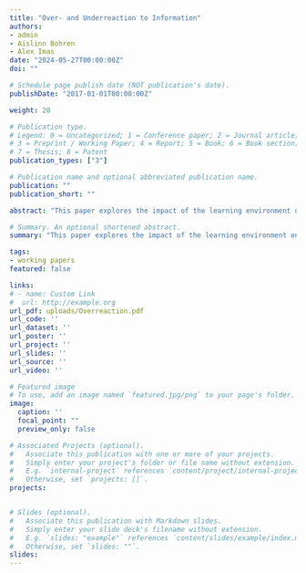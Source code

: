 ```yaml
---
title: "Over- and Underreaction to Information"
authors:
- admin
- Aislinn Bohren
- Alex Imas
date: "2024-05-27T00:00:00Z"
doi: ""

# Schedule page publish date (NOT publication's date).
publishDate: "2017-01-01T00:00:00Z"

weight: 20

# Publication type.
# Legend: 0 = Uncategorized; 1 = Conference paper; 2 = Journal article;
# 3 = Preprint / Working Paper; 4 = Report; 5 = Book; 6 = Book section;
# 7 = Thesis; 8 = Patent
publication_types: ["3"]

# Publication name and optional abbreviated publication name.
publication: ""
publication_short: ""

abstract: "This paper explores the impact of the learning environment on how people react to information. We develop a model of belief-updating where people respond to complexity by forming a simplified representation of the environment via salience-driven channeled attention, then process  information using Bayes' rule subject to cognitive imprecision. The model predicts overreaction when environments are complex, signals are noisy, information is surprising, or priors are concentrated on less salient states; it predicts underreaction when environments are simple, signals are precise, information is expected, or priors are concentrated on salient states. Results from a series of pre-registered experiments provide support for these predictions and evidence for the proposed cognitive mechanisms. Our model is highly complete in capturing explainable variation in belief-updating; the interaction between the two psychological mechanisms is critical to explaining belief data. These results connect disparate findings in prior work: underreaction is typically found in laboratory studies, which feature simple learning settings, while overreaction is more prevalent in financial markets with more complex environments."

# Summary. An optional shortened abstract.
summary: "This paper explores the impact of the learning environment on how people react to information. We develop a model of belief-updating where people respond to complexity by forming a simplified representation of the environment via salience-driven channeled attention, then process  information using Bayes' rule subject to cognitive imprecision. The model predicts overreaction when environments are complex, signals are noisy, information is surprising, or priors are concentrated on less salient states; it predicts underreaction when environments are simple, signals are precise, information is expected, or priors are concentrated on salient states. Results from a series of pre-registered experiments provide support for these predictions and evidence for the proposed cognitive mechanisms. Our model is highly complete in capturing explainable variation in belief-updating; the interaction between the two psychological mechanisms is critical to explaining belief data. These results connect disparate findings in prior work: underreaction is typically found in laboratory studies, which feature simple learning settings, while overreaction is more prevalent in financial markets with more complex environments."

tags:
- working papers
featured: false

links:
# - name: Custom Link
#  url: http://example.org
url_pdf: uploads/Overreaction.pdf
url_code: ''
url_dataset: ''
url_poster: ''
url_project: ''
url_slides: ''
url_source: ''
url_video: ''

# Featured image
# To use, add an image named `featured.jpg/png` to your page's folder. 
image:
  caption: ''
  focal_point: ""
  preview_only: false

# Associated Projects (optional).
#   Associate this publication with one or more of your projects.
#   Simply enter your project's folder or file name without extension.
#   E.g. `internal-project` references `content/project/internal-project/index.md`.
#   Otherwise, set `projects: []`.
projects:


# Slides (optional).
#   Associate this publication with Markdown slides.
#   Simply enter your slide deck's filename without extension.
#   E.g. `slides: "example"` references `content/slides/example/index.md`.
#   Otherwise, set `slides: ""`.
slides: 
---
```

